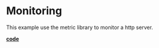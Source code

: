 # Monitoring

This example use the metric library to monitor a http server.

[**code**](https://github.com/factoryfx/factoryfx/tree/master/docu/src/main/java/io/github/factoryfx/docu/monitoring)